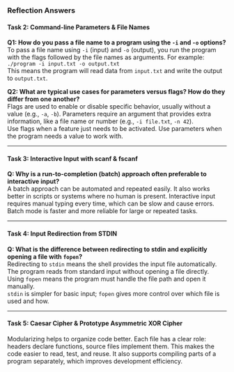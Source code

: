 ### Reflection Answers

#### Task 2: Command-line Parameters & File Names

**Q1: How do you pass a file name to a program using the `-i` and `-o` options?**  
To pass a file name using `-i` (input) and `-o` (output), you run the program with the flags followed by the file names as arguments. For example:  
`./program -i input.txt -o output.txt`  
This means the program will read data from `input.txt` and write the output to `output.txt`.

**Q2: What are typical use cases for parameters versus flags? How do they differ from one another?**  
Flags are used to enable or disable specific behavior, usually without a value (e.g., `-a`, `-b`). Parameters require an argument that provides extra information, like a file name or number (e.g., `-i file.txt`, `-n 42`).  
Use flags when a feature just needs to be activated. Use parameters when the program needs a value to work with.

---

#### Task 3: Interactive Input with scanf & fscanf

**Q: Why is a run-to-completion (batch) approach often preferable to interactive input?**  
A batch approach can be automated and repeated easily. It also works better in scripts or systems where no human is present. Interactive input requires manual typing every time, which can be slow and cause errors. Batch mode is faster and more reliable for large or repeated tasks.

---

#### Task 4: Input Redirection from STDIN

**Q: What is the difference between redirecting to stdin and explicitly opening a file with `fopen`?**  
Redirecting to `stdin` means the shell provides the input file automatically. The program reads from standard input without opening a file directly. Using `fopen` means the program must handle the file path and open it manually.  
`stdin` is simpler for basic input; `fopen` gives more control over which file is used and how.

---

#### Task 5: Caesar Cipher & Prototype Asymmetric XOR Cipher

Modularizing helps to organize code better. Each file has a clear role: headers declare functions, source files implement them. This makes the code easier to read, test, and reuse. It also supports compiling parts of a program separately, which improves development efficiency.

